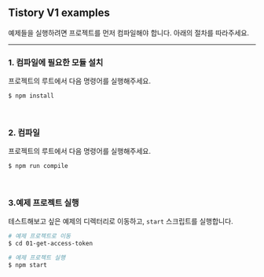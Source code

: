 ## Tistory V1 examples

예제들을 실행하려면 프로젝트를 먼저 컴파일해야 합니다.
아래의 절차를 따라주세요.

---

### 1. 컴파일에 필요한 모듈 설치

프로젝트의 루트에서 다음 명령어를 실행해주세요.

```bash
$ npm install
```

<br/>

### 2. 컴파일

프로젝트의 루트에서 다음 명령어를 실행해주세요.

```bash
$ npm run compile
```

<br/>

### 3.예제 프로젝트 실행

테스트해보고 싶은 예제의 디렉터리로 이동하고,
`start` 스크립트를 실행합니다.

```bash
# 예제 프로젝트로 이동
$ cd 01-get-access-token

# 예제 프로젝트 실행
$ npm start
```
